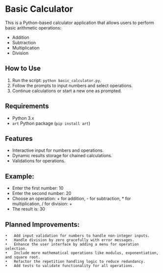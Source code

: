 # Basic Calculator

This is a Python-based calculator application that allows users to perform basic arithmetic operations:

- Addition
- Subtraction
- Multiplication
- Division

## How to Use
1. Run the script: `python basic_calculator.py`.
2. Follow the prompts to input numbers and select operations.
3. Continue calculations or start a new one as prompted.

## Requirements
- Python 3.x
- `art` Python package (`pip install art`)

## Features
- Interactive input for numbers and operations.
- Dynamic results storage for chained calculations.
- Validations for operations.

## Example:
- Enter the first number: 10
- Enter the second number: 20
- Choose an operation: + for addition, - for subtraction, * for multiplication, / for division: +
- The result is: 30

## Planned Improvements:
	•	Add input validation for numbers to handle non-integer inputs.
	•	Handle division by zero gracefully with error messages.
	•	Enhance the user interface by adding a menu for operation selection.
	•	Include more mathematical operations like modulus, exponentiation, and square root.
	•	Refactor the repetition handling logic to reduce redundancy.
	•	Add tests to validate functionality for all operations.
